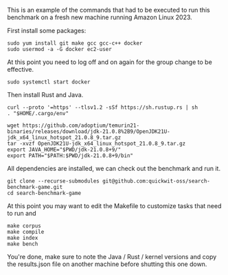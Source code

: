 This is an example of the commands that had to be executed to run this
benchmark on a fresh new machine running Amazon Linux 2023.

First install some packages:
```
sudo yum install git make gcc gcc-c++ docker
sudo usermod -a -G docker ec2-user
```

At this point you need to log off and on again for the group change to be
effective.

```
sudo systemctl start docker
```

Then install Rust and Java.

```
curl --proto '=https' --tlsv1.2 -sSf https://sh.rustup.rs | sh
. "$HOME/.cargo/env"

wget https://github.com/adoptium/temurin21-binaries/releases/download/jdk-21.0.8%2B9/OpenJDK21U-jdk_x64_linux_hotspot_21.0.8_9.tar.gz
tar -xvzf OpenJDK21U-jdk_x64_linux_hotspot_21.0.8_9.tar.gz
export JAVA_HOME="$PWD/jdk-21.0.8+9/"
export PATH="$PATH:$PWD/jdk-21.0.8+9/bin"
```

All dependencies are installed, we can check out the benchmark and run it.

```
git clone --recurse-submodules git@github.com:quickwit-oss/search-benchmark-game.git
cd search-benchmark-game
```

At this point you may want to edit the Makefile to customize tasks that need to run and

```
make corpus
make compile
make index
make bench
```

You're done, make sure to note the Java / Rust / kernel versions and copy the
results.json file on another machine before shutting this one down.

